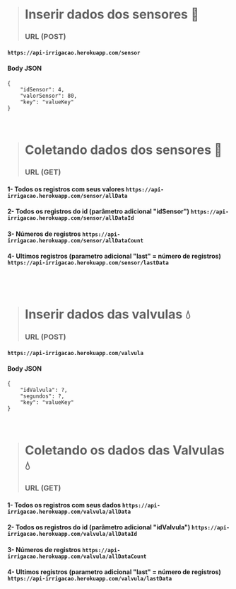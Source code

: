 > # Inserir dados dos sensores 🌱
> ### URL (POST)

#### ```https://api-irrigacao.herokuapp.com/sensor```

#### Body JSON

    {
        "idSensor": 4,      
        "valorSensor": 80,
        "key": "valueKey"
    }

<br>

> # Coletando dados dos sensores 🌱
> ### URL (GET)

#### 1- Todos os registros com seus valores ```https://api-irrigacao.herokuapp.com/sensor/allData```
#### 2- Todos os registros do id (parâmetro adicional "idSensor") ```https://api-irrigacao.herokuapp.com/sensor/allDataId```
#### 3- Números de registros ```https://api-irrigacao.herokuapp.com/sensor/allDataCount```
#### 4- Ultimos registros (parametro adicional "last" = número de registros) ```https://api-irrigacao.herokuapp.com/sensor/lastData```


<br><br>

> # Inserir dados das valvulas 💧
> ### URL (POST)
#### ```https://api-irrigacao.herokuapp.com/valvula```
#### Body JSON

    {
        "idValvula": ?,
        "segundos": ?,
        "key": "valueKey"
    }


<br>

> # Coletando os dados das Valvulas 💧
> ### URL (GET)
#### 1- Todos os registros com seus dados ```https://api-irrigacao.herokuapp.com/valvula/allData```
#### 2- Todos os registros do id (parâmetro adicional "idValvula") ```https://api-irrigacao.herokuapp.com/valvula/allDataId```
#### 3- Números de registros ```https://api-irrigacao.herokuapp.com/valvula/allDataCount```
#### 4- Ultimos registros (parametro adicional "last" = número de registros) ```https://api-irrigacao.herokuapp.com/valvula/lastData```
